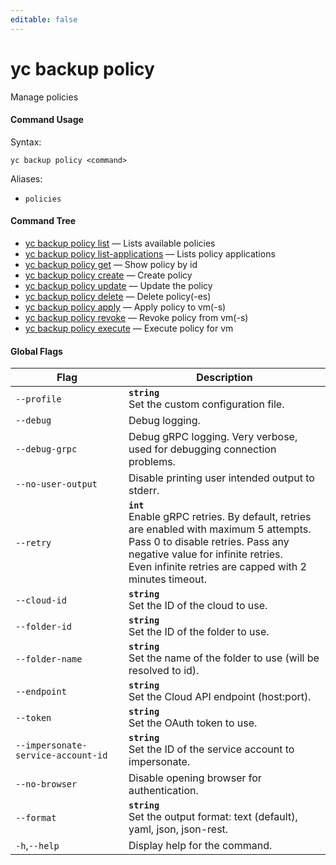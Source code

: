 ```yaml
---
editable: false
---
```


# yc backup policy

Manage policies

#### Command Usage

Syntax: 

`yc backup policy <command>`

Aliases: 

- `policies`

#### Command Tree

- [yc backup policy list](list.md) — Lists available policies
- [yc backup policy list-applications](list-applications.md) — Lists policy applications
- [yc backup policy get](get.md) — Show policy by id
- [yc backup policy create](create.md) — Create policy
- [yc backup policy update](update.md) — Update the policy
- [yc backup policy delete](delete.md) — Delete policy(-es)
- [yc backup policy apply](apply.md) — Apply policy to vm(-s)
- [yc backup policy revoke](revoke.md) — Revoke policy from vm(-s)
- [yc backup policy execute](execute.md) — Execute policy for vm

#### Global Flags

| Flag | Description |
|----|----|
|`--profile`|<b>`string`</b><br/>Set the custom configuration file.|
|`--debug`|Debug logging.|
|`--debug-grpc`|Debug gRPC logging. Very verbose, used for debugging connection problems.|
|`--no-user-output`|Disable printing user intended output to stderr.|
|`--retry`|<b>`int`</b><br/>Enable gRPC retries. By default, retries are enabled with maximum 5 attempts.<br/>Pass 0 to disable retries. Pass any negative value for infinite retries.<br/>Even infinite retries are capped with 2 minutes timeout.|
|`--cloud-id`|<b>`string`</b><br/>Set the ID of the cloud to use.|
|`--folder-id`|<b>`string`</b><br/>Set the ID of the folder to use.|
|`--folder-name`|<b>`string`</b><br/>Set the name of the folder to use (will be resolved to id).|
|`--endpoint`|<b>`string`</b><br/>Set the Cloud API endpoint (host:port).|
|`--token`|<b>`string`</b><br/>Set the OAuth token to use.|
|`--impersonate-service-account-id`|<b>`string`</b><br/>Set the ID of the service account to impersonate.|
|`--no-browser`|Disable opening browser for authentication.|
|`--format`|<b>`string`</b><br/>Set the output format: text (default), yaml, json, json-rest.|
|`-h`,`--help`|Display help for the command.|
